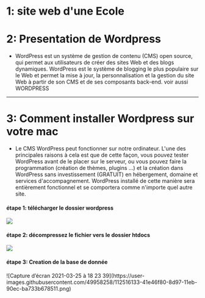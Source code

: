 <h1>1: site web d'une Ecole</h1>

<h1>2:  Presentation de Wordpress</h1>
<ul><li>WordPress est un système de gestion de contenu (CMS) open source, qui permet aux utilisateurs de créer des sites Web et des blogs dynamiques. WordPress est le système de blogging le plus populaire sur le Web et permet la mise à jour, la personnalisation et la gestion du site Web à partir de son CMS et de ses composants back-end. voir aussi WORDPRESS</li></ul>

<hr>

<h1>3:  Comment installer Wordpress sur votre mac </h1>

<ul><li>Le CMS WordPress peut fonctionner sur notre ordinateur. L'une des principales raisons à cela est que de cette façon, vous pouvez tester WordPress avant de le placer sur le serveur, ou vous pouvez faire la programmation (création de thèmes, plugins ...) et la création dans WordPress sans investissement (GRATUIT) en hébergement, domaine et services d'accompagnement. WordPress installé de cette manière sera entièrement fonctionnel et se comportera comme n'importe quel autre site.</li></ul>
<h4>étape 1: télécharger le dossier wordpress </h4>
<img src="https://user-images.githubusercontent.com/49958258/112513976-22e4de00-8d95-11eb-9a8f-03dc36e4428f.png">
<h4>étape 2: décompressez le fichier vers le dossier htdocs</h4>
<img src="https://user-images.githubusercontent.com/49958258/112515321-74419d00-8d96-11eb-9516-ffed44c6bc6e.png">

<h4>étape 3: Creation de la base de donnée  </h4>
![Capture d’écran 2021-03-25 à 18 23 39](https://user-images.githubusercontent.com/49958258/112516133-41e46f80-8d97-11eb-90ec-ba733b678511.png)

